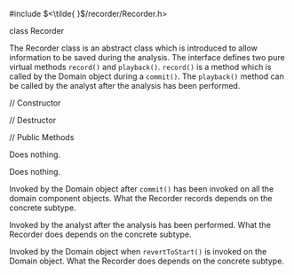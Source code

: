 


\#include $<\tilde{ }$/recorder/Recorder.h$>$



class Recorder







The Recorder class is an abstract class which is introduced to allow
information to be saved during the analysis. The interface defines two
pure virtual methods `record()` and `playback()`. `record()` is a method
which is called by the Domain object during a `commit()`. The
`playback()` method can be called by the analyst after the analysis has
been performed.

// Constructor






// Destructor






// Public Methods











Does nothing.




Does nothing.




Invoked by the Domain object after `commit()` has been invoked on all
the domain component objects. What the Recorder records depends on the
concrete subtype.

Invoked by the analyst after the analysis has been performed. What the
Recorder does depends on the concrete subtype.

Invoked by the Domain object when `revertToStart()` is invoked on the
Domain object. What the Recorder does depends on the concrete subtype.
